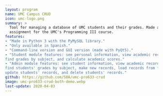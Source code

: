 ```yaml
---
layout: program
name: UMC Campus CRUD
icon: umc-logo.png
summary: >
  Tool for managing a database of UMC students and their grades. Made as an
  assignment for the UMC's Programming III course.
features:
- "Made in Python 3 with the PyMySQL library."
- "Only available in Spanish."
- "Command-line version and GUI version (made with PyQt5)."
- "Student module features: see personal information, view academic record, 
find grades by subject, and calculate academic scores."
- "Admin module features: see student information, view academic records, 
find students' grades by subject, make new records, load records from file, 
update students' records, and delete students' records."
github: https://github.com/S8A/umc-pro633-crud
image: umc-pro633-crud-both-demo.webp
last-update: 2020-04-03
---
```

